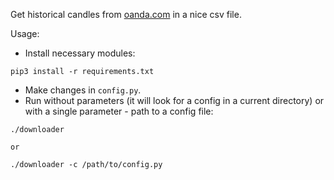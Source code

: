 Get historical candles from [oanda.com](https://www.oanda.com/) in a nice csv file.

Usage:
- Install necessary modules:
```
pip3 install -r requirements.txt
```
- Make changes in `config.py`.
- Run without parameters (it will look for a config in a current directory) or with a single parameter - path to a config file:
```
./downloader

or

./downloader -c /path/to/config.py

